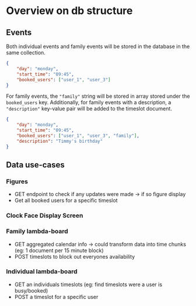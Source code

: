 # Overview on db structure

## Events

Both individual events and family events will be stored in the database in the same collection.

```JSON
{
    "day": "monday",
    "start_time": "09:45",
    "booked_users": ["user_1", "user_3"]
}
```

For family events, the `"family"` string will be stored in array stored under the `booked_users` key. Additionally, for family events with a description, a `"description"` key-value pair will be added to the timeslot document.
```JSON
{
    "day": "monday",
    "start_time": "09:45",
    "booked_users": ["user_1", "user_3", "family"],
    "description": "Timmy's birthday"
}
```

## Data use-cases

### Figures

* GET endpoint to check if any updates were made -> if so figure display
* Get all booked users for a specific timeslot 

### Clock Face Display Screen


### Family lambda-board

* GET aggregated calendar info -> could transform data into time chunks (eg: 1 document per 15 minute block)
* POST timeslots to block out everyones availability

### Individual lambda-board

* GET an individuals timeslots (eg: find timeslots were a user is busy/booked)
* POST a timeslot for a specific user
